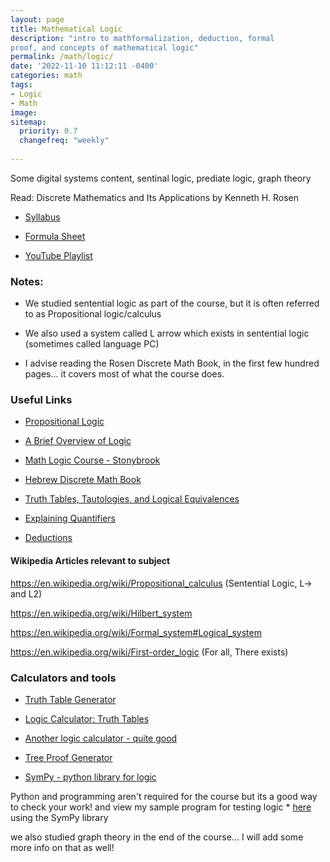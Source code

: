 ```yaml
---
layout: page
title: Mathematical Logic
description: "intro to mathformalization, deduction, formal
proof, and concepts of mathematical logic"
permalink: /math/logic/
date: '2022-11-10 11:12:11 -0400'
categories: math
tags:
- Logic
- Math
image: 
sitemap:
  priority: 0.7
  changefreq: "weekly"
  
---
```


Some digital systems content, sentinal logic, prediate logic, graph theory 

Read: Discrete Mathematics and Its Applications by Kenneth H. Rosen 

* [Syllabus](/static/post-image/logic_syllabus.pdf)


* [Formula Sheet](/static/post-image/logic_formula_sheet.pdf)


* [YouTube Playlist](https://www.youtube.com/playlist?list=PL9DdgseuDZgKbu9DeqWJTbETQ8ZOIR2wO)

### Notes: 

- We studied sentential logic as part of the course, but it is often referred to as Propositional logic/calculus

- We also used a system called L arrow which exists in sentential logic (sometimes called language PC) 

- I advise reading the Rosen Discrete Math Book, in the first few hundred pages... it covers most of what the course does.

### Useful Links

* [Propositional Logic](https://iep.utm.edu/prop-log/)


* [A Brief Overview of Logic](http://www.math.hawaii.edu/~ramsey/Logic.html)


* [Math Logic Course - Stonybrook](https://www3.cs.stonybrook.edu/~cse541/)


* [Hebrew Discrete Math Book](https://www.cs.mta.ac.il/staff/Michal_Parnas/publications.html)

<!-- * [Discrete Math Course - Tel Aviv U](http://courses.cs.tau.ac.il/bdida/06b/bdida06b.html) -->

* [Truth Tables, Tautologies, and Logical Equivalences](https://sites.millersville.edu/bikenaga/math-proof/truth-tables/truth-tables.html)

* [Explaining Quantifiers](https://www.whitman.edu/mathematics/higher_math_online/section01.02.html)


* [Deductions](https://www.cs.cornell.edu/courses/cs3110/2012sp/lectures/lec15-logic-contd/lec15.html)

#### Wikipedia Articles relevant to subject 

https://en.wikipedia.org/wiki/Propositional_calculus (Sentential Logic, L-> and L2)

https://en.wikipedia.org/wiki/Hilbert_system

https://en.wikipedia.org/wiki/Formal_system#Logical_system

https://en.wikipedia.org/wiki/First-order_logic (For all, There exists)



### Calculators and tools

* [Truth Table Generator](https://web.stanford.edu/class/cs103/tools/truth-table-tool/)


* [Logic Calculator: Truth Tables](https://www.erpelstolz.at/gateway/TruthTable.html)


* [Another logic calculator - quite good](https://sheabunge.github.io/boolcalc/)


* [Tree Proof Generator](https://www.umsu.de/trees/)


* [SymPy - python library for logic](https://www.sympy.org/en/index.html)

Python and programming aren't required for the course but its a good way to check your work!
and view my sample program for testing logic * [here](/math/logic/program.py)
using the SymPy library


we also studied graph theory in the end of the course... I will add some more info on that as well!